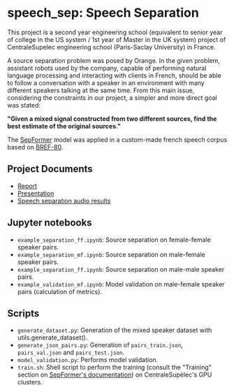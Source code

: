 # speech_sep: Speech Separation

This project is a second year engineering school (equivalent to senior year of college in the US system / 1st year of Master in the UK system) project of CentraleSupelec engineering school (Paris-Saclay University) in France.

A source separation problem was posed by Orange. In the given problem, assistant robots used by the company, capable of performing natural language processing and interacting with clients in French, should be able to follow a conversation with a speaker in an environment with many different speakers talking at the same time. From this main issue, considering the constraints in our project, a simpler and more direct goal was stated:

**"Given a mixed signal constructed from two different sources, find the best estimate of the original sources."**

The [SepFormer](https://huggingface.co/speechbrain/sepformer-wsj02mix) model was applied in a custom-made french speech corpus based on [BREF-80](https://catalogue.elra.info/en-us/repository/browse/ELRA-S0006/).

## Project Documents
* [Report](https://drive.google.com/file/d/1LE_m809DNKHvy86LSFxcnRmGVN52tXtP/view?usp=sharing)
* [Presentation](https://drive.google.com/file/d/1gt1x0pH34tnB_67X9mv1_4DvyoT65NEy/view?usp=sharing)
* [Speech separation audio results](https://drive.google.com/drive/folders/1p1Jg9Nxmfs9RRPvQZMv0aN4Gs3KYdPfg?usp=sharing)

## Jupyter notebooks
* `example_separation_ff.ipynb`: Source separation on female-female speaker pairs.
* `example_separation_mf.ipynb`: Source separation on male-female speaker pairs.
* `example_separation_ff.ipynb`: Source separation on male-male speaker pairs.
* `example_validation_mf.ipynb`: Model validation on male-female speaker pairs (calculation of metrics).

## Scripts
* `generate_dataset.py`: Generation of the mixed speaker dataset with utils.generate_dataset().
* `generate_json_pairs.py`: Generation of `pairs_train.json`, `pairs_val.json` and `pairs_test.json`.
* `model_validation.py`: Performs model validation.
* `train.sh`: Shell script to perform the training (consult the "Training" section on [SepFormer's documentation](https://huggingface.co/speechbrain/sepformer-wsj02mix)) on CentraleSupélec's GPU clusters.
